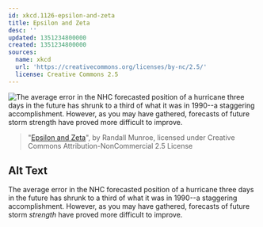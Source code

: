 ```yaml
---
id: xkcd.1126-epsilon-and-zeta
title: Epsilon and Zeta
desc: ''
updated: 1351234800000
created: 1351234800000
sources:
  name: xkcd
  url: 'https://creativecommons.org/licenses/by-nc/2.5/'
  license: Creative Commons 2.5
---
```

![The average error in the NHC forecasted position of a hurricane three days in the future has shrunk to a third of what it was in 1990--a staggering accomplishment. However, as you may have gathered, forecasts of future storm *strength* have proved more difficult to improve.](https://imgs.xkcd.com/comics/epsilon_and_zeta.png)
> "[Epsilon and Zeta](https://xkcd.com/1126/)", by Randall Munroe, licensed under Creative Commons Attribution-NonCommercial 2.5 License

## Alt Text
The average error in the NHC forecasted position of a hurricane three days in the future has shrunk to a third of what it was in 1990--a staggering accomplishment. However, as you may have gathered, forecasts of future storm *strength* have proved more difficult to improve.
